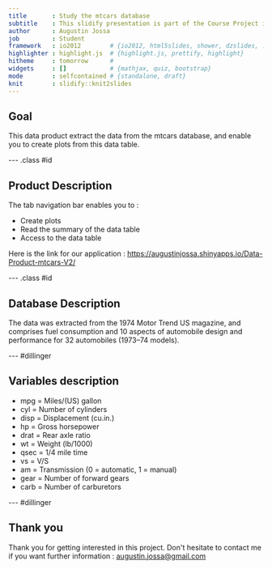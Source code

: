 ```yaml
---
title       : Study the mtcars database
subtitle    : This slidify presentation is part of the Course Project in the Data product Coursera class
author      : Augustin Jossa
job         : Student
framework   : io2012        # {io2012, html5slides, shower, dzslides, ...}
highlighter : highlight.js  # {highlight.js, prettify, highlight}
hitheme     : tomorrow      # 
widgets     : []            # {mathjax, quiz, bootstrap}
mode        : selfcontained # {standalone, draft}
knit        : slidify::knit2slides
---
```


## Goal

This data product extract the data from the mtcars database, and enable you to create plots from this data table.

--- .class #id 

## Product Description

The tab navigation bar enables you to :

- Create plots
- Read the summary of the data table
- Access to the data table

Here is the link for our application : https://augustinjossa.shinyapps.io/Data-Product-mtcars-V2/

--- .class #id 

## Database Description

The data was extracted from the 1974 Motor Trend US magazine, and comprises fuel consumption and 10 aspects of automobile design and performance for 32 automobiles (1973–74 models).

--- #dillinger

## Variables description

- mpg = Miles/(US) gallon 
- cyl = Number of cylinders 
- disp = Displacement (cu.in.) 
- hp = Gross horsepower 
- drat = Rear axle ratio 
- wt = Weight (lb/1000) 
- qsec = 1/4 mile time 
- vs = V/S 
- am = Transmission (0 = automatic, 1 = manual) 
- gear = Number of forward gears 
- carb = Number of carburetors 


--- #dillinger

## Thank you
Thank you for getting interested in this project. 
Don't hesitate to contact me if you want further information : augustin.jossa@gmail.com
